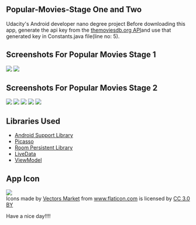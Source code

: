 ## Popular-Movies-Stage One and Two
Udacity's Android developer nano degree project
Before downloading this app, generate the api key from the [themoviesdb.org API](https://www.themoviedb.org/account/signup)and 
use that generated key in Constants.java file(line no: 5).

## Screenshots For Popular Movies Stage 1


<img src="./screenshots/ScreenshotOne.jpg">
<img src="./screenshots/screenshotTwo.jpg">

## Screenshots For Popular Movies Stage 2

<img src="./screenshots/ScreenshotThree.jpg">
<img src="./screenshots/ScreenshotFive.jpg">
<img src="./screenshots/ScreenshotSix.jpg">
<img src="./screenshots/movie1.jpg">
<img src="./screenshots/movie2.jpg">



## Libraries Used

* [Android Support Library](https://developer.android.com/topic/libraries/support-library/)
* [Picasso](https://github.com/square/picasso/)
* [Room Persistent Library](https://developer.android.com/topic/libraries/architecture/room)
* [LiveData](https://developer.android.com/topic/libraries/architecture/livedata)
* [ViewModel](https://developer.android.com/topic/libraries/architecture/viewmodel)

## App Icon

<img src="./screenshots/icon.jpg">
<div>Icons made by <a href="https://www.flaticon.com/authors/vectors-market" title="Vectors Market">Vectors Market</a> from <a href="https://www.flaticon.com/" 			    title="Flaticon">www.flaticon.com</a> is licensed by <a href="http://creativecommons.org/licenses/by/3.0/" 			    title="Creative Commons BY 3.0" target="_blank">CC 3.0 BY</a></div>

Have a nice day!!!!
